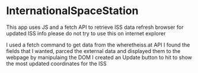 # InternationalSpaceStation
This app uses JS and a fetch API to retrieve ISS data 
refresh browser for updated ISS info
please do not try to use this on internet explorer 

I used a fetch command to get data from the wheretheiss.at API
I found the fields that I wanted, parced the external data and displayed them to the webpage by manipulaing the DOM
I created an Update button to hit to show the most updated coordinates for the ISS
